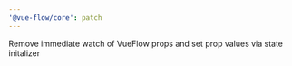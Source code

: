 ```yaml
---
'@vue-flow/core': patch
---
```


Remove immediate watch of VueFlow props and set prop values via state initalizer
